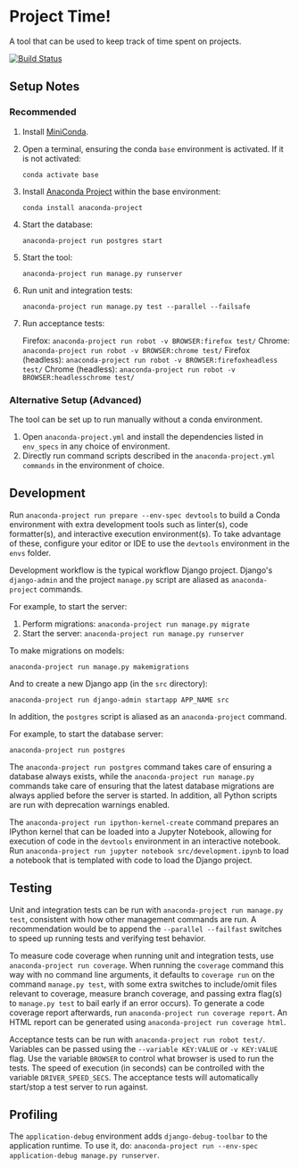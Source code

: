 # Project Time!

A tool that can be used to keep track of time spent on projects.

[![Build Status](https://travis-ci.org/gscoppino/ProjectTime.svg?branch=master)](https://travis-ci.org/gscoppino/ProjectTime)

## Setup Notes

### Recommended

1. Install [MiniConda](https://docs.conda.io/en/latest/miniconda.html).
2. Open a terminal, ensuring the conda `base` environment is activated. If it is
   not activated:

   `conda activate base`

3. Install [Anaconda Project](https://anaconda-project.readthedocs.io/en/latest)
   within the base environment:

   `conda install anaconda-project`

4. Start the database:

    `anaconda-project run postgres start`

5. Start the tool:

   `anaconda-project run manage.py runserver`

6. Run unit and integration tests:

   `anaconda-project run manage.py test --parallel --failsafe`

7. Run acceptance tests:

    Firefox: `anaconda-project run robot -v BROWSER:firefox test/`
    Chrome:  `anaconda-project run robot -v BROWSER:chrome test/`
    Firefox (headless): `anaconda-project run robot -v BROWSER:firefoxheadless test/`
    Chrome (headless):  `anaconda-project run robot -v BROWSER:headlesschrome test/`

### Alternative Setup (Advanced)

The tool can be set up to run manually without a conda environment.

1. Open `anaconda-project.yml` and install the dependencies listed in
   `env_specs` in any choice of environment.
2. Directly run command scripts described in the
   `anaconda-project.yml` `commands` in the environment of choice.

## Development

Run `anaconda-project run prepare --env-spec devtools` to build a Conda environment
with extra development tools such as linter(s), code formatter(s), and interactive
execution environment(s). To take advantage of these, configure your editor or IDE
to use the `devtools` environment in the `envs` folder.

Development workflow is the typical workflow Django project.
Django's `django-admin` and the project `manage.py` script are aliased as
`anaconda-project` commands.

For example, to start the server:

1) Perform migrations: `anaconda-project run manage.py migrate`
2) Start the server: `anaconda-project run manage.py runserver`

To make migrations on models:

`anaconda-project run manage.py makemigrations`

And to create a new Django app (in the `src` directory):

`anaconda-project run django-admin startapp APP_NAME src`

In addition, the `postgres` script is aliased as an `anaconda-project` command.

For example, to start the database server:

`anaconda-project run postgres`

The `anaconda-project run postgres` command takes care of ensuring a database
always exists, while the `anaconda-project run manage.py` commands take care of
ensuring that the latest database migrations are always applied before the server
is started. In addition, all Python scripts are run with deprecation warnings enabled.

The `anaconda-project run ipython-kernel-create` command prepares an IPython
kernel that can be loaded into a Jupyter Notebook, allowing for execution of
code in the `devtools` environment in an interactive notebook. Run
`anaconda-project run jupyter notebook src/development.ipynb` to load a notebook
that is templated with code to load the Django project.

## Testing

Unit and integration tests can be run with `anaconda-project run manage.py test`,
consistent with how other management commands are run. A recommendation would
be to append the `--parallel --failfast` switches to speed up running tests and
verifying test behavior.

To measure code coverage when running unit and integration tests, use
`anaconda-project run coverage`. When running the `coverage` command this way
with no command line arguments, it defaults to `coverage run` on the command
`manage.py test`, with some extra switches to include/omit files relevant to
coverage, measure branch coverage, and passing extra flag(s) to `manage.py test`
to bail early if an error occurs). To generate a code coverage report afterwards,
run `anaconda-project run coverage report`. An HTML report can be generated using
`anaconda-project run coverage html`.

Acceptance tests can be run with `anaconda-project run robot test/`. Variables can be
passed using the `--variable KEY:VALUE` or `-v KEY:VALUE` flag. Use the variable
`BROWSER` to control what browser is used to run the tests. The speed of
execution (in seconds) can be controlled with the variable `DRIVER_SPEED_SECS`.
The acceptance tests will automatically start/stop a test server to run against.

## Profiling

The `application-debug` environment adds `django-debug-toolbar` to the
application runtime. To use it, do:
`anaconda-project run --env-spec application-debug manage.py runserver`.
